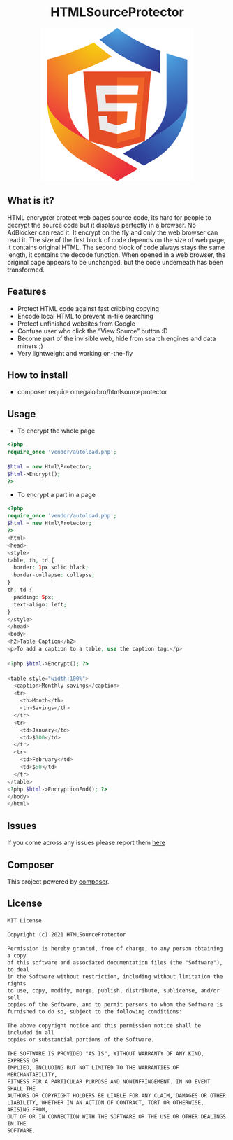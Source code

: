 <h1 style="text-align:center;">HTMLSourceProtector</h1>
<p align="center">
  <img src="assets/logo.png?raw=true" width="350" title="HTMLSourceProtector">
</p>

## What is it?
HTML encrypter protect web pages source code, its hard for people to decrypt the source code but it displays perfectly in a browser. No AdBlocker can read it. It encrypt on the fly and only the web browser can read it. 
The size of the first block of code depends on the size of web page, it contains original HTML. The second block of code always stays the same length, it contains the decode function. When opened in a web browser, the original page appears to be unchanged, but the code underneath has been transformed.

## Features
 - Protect HTML code against fast cribbing copying
 - Encode local HTML to prevent in-file searching
 - Protect unfinished websites from Google
 - Confuse user who click the “View Source” button :D
 - Become part of the invisible web, hide from search engines and data miners ;)
 - Very lightweight and working on-the-fly
 
## How to install
 - composer require omegalolbro/htmlsourceprotector
## Usage
 - To encrypt the whole page
 ```php
 <?php
require_once 'vendor/autoload.php';

$html = new Html\Protector;
$html->Encrypt();
?>
```
- To encrypt a part in a page
```php
<?php
require_once 'vendor/autoload.php';
$html = new Html\Protector;
?>
<html>
<head>
<style>
table, th, td {
  border: 1px solid black;
  border-collapse: collapse;
}
th, td {
  padding: 5px;
  text-align: left;
}
</style>
</head>
<body>
<h2>Table Caption</h2>
<p>To add a caption to a table, use the caption tag.</p>

<?php $html->Encrypt(); ?>

<table style="width:100%">
  <caption>Monthly savings</caption>
  <tr>
    <th>Month</th>
    <th>Savings</th>
  </tr>
  <tr>
    <td>January</td>
    <td>$100</td>
  </tr>
  <tr>
    <td>February</td>
    <td>$50</td>
  </tr>
</table>
<?php $html->EncryptionEnd(); ?>
</body>
</html>
```

## Issues
If you come across any issues please report them [here](https://github.com/OmegaLolBro/HTMLSourceProtector/issues)

## Composer
This project powered by [composer](https://getcomposer.org).

## License
```
MIT License

Copyright (c) 2021 HTMLSourceProtector

Permission is hereby granted, free of charge, to any person obtaining a copy
of this software and associated documentation files (the "Software"), to deal
in the Software without restriction, including without limitation the rights
to use, copy, modify, merge, publish, distribute, sublicense, and/or sell
copies of the Software, and to permit persons to whom the Software is
furnished to do so, subject to the following conditions:

The above copyright notice and this permission notice shall be included in all
copies or substantial portions of the Software.

THE SOFTWARE IS PROVIDED "AS IS", WITHOUT WARRANTY OF ANY KIND, EXPRESS OR
IMPLIED, INCLUDING BUT NOT LIMITED TO THE WARRANTIES OF MERCHANTABILITY,
FITNESS FOR A PARTICULAR PURPOSE AND NONINFRINGEMENT. IN NO EVENT SHALL THE
AUTHORS OR COPYRIGHT HOLDERS BE LIABLE FOR ANY CLAIM, DAMAGES OR OTHER
LIABILITY, WHETHER IN AN ACTION OF CONTRACT, TORT OR OTHERWISE, ARISING FROM,
OUT OF OR IN CONNECTION WITH THE SOFTWARE OR THE USE OR OTHER DEALINGS IN THE
SOFTWARE.
```
